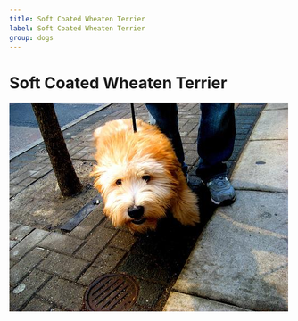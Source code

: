 ```yaml
---
title: Soft Coated Wheaten Terrier
label: Soft Coated Wheaten Terrier
group: dogs
---
```


# Soft Coated Wheaten Terrier

![Soft Coated Wheaten Terrier](/assets/images/soft-coated_wheaten_terrier/image.jpg "Soft Coated Wheaten Terrier")